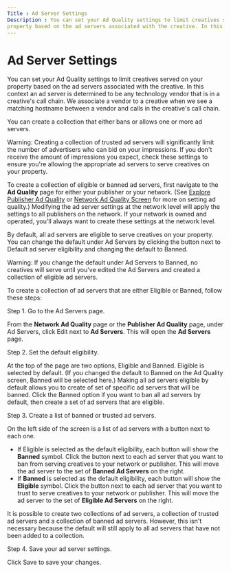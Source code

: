```yaml
---
Title : Ad Server Settings
Description : You can set your Ad Quality settings to limit creatives served on your
property based on the ad servers associated with the creative. In this
---
```



# Ad Server Settings



You can set your Ad Quality settings to limit creatives served on your
property based on the ad servers associated with the creative. In this
context an ad server is determined to be any technology vendor that is
in a creative's call chain. We associate a vendor to a creative when we
see a matching hostname between a vendor and calls in the creative's
call chain.

You can create a collection that either bans or allows one or more ad
servers.



Warning: Creating a collection of
trusted ad servers will significantly limit the number of advertisers
who can bid on your impressions. If you don't receive the amount of
impressions you expect, check these settings to ensure you're allowing
the appropriate ad servers to serve creatives on your property.



To create a collection of eligible or banned ad servers, first navigate
to the **Ad Quality** page for
either your publisher or your network. (See
<a href="explore-publisher-ad-quality.html" class="xref">Explore
Publisher Ad Quality</a> or
<a href="network-ad-quality-screen.html" class="xref">Network Ad Quality
Screen</a> for more on setting ad quality.) Modifying the ad server
settings at the network level will apply the settings to all publishers
on the network. If your network is owned and operated, you'll always
want to create these settings at the network level.

By default, all ad servers are eligible to serve creatives on your
property. You can change the default under Ad
Servers by clicking the button next to
Default ad server eligibility and
changing the default to Banned.



Warning: If you change the default
under Ad Servers to
Banned, no creatives will serve until
you've edited the Ad Servers and created a collection of eligible ad
servers.



To create a collection of ad servers that are either Eligible or Banned,
follow these steps:

Step 1. Go to the Ad Servers page.

From the **Network Ad Quality**
page or the **Publisher Ad
Quality** page, under Ad
Servers, click Edit next to
**Ad Servers**. This will open the **Ad
Servers** page.

Step 2. Set the default eligibility.

At the top of the page are two options,
Eligible and
Banned.
Eligible is selected by default. (If
you changed the default to Banned on
the Ad Quality screen,
Banned will be selected here.) Making
all ad servers eligible by default allows you to create of set of
specific ad servers that will be banned. Click the
Banned option if you want to ban all
ad servers by default, then create a set of ad servers that are
eligible.

Step 3. Create a list of banned or trusted ad servers.

On the left side of the screen is a list of ad servers with a button
next to each one.

- If Eligible is selected as the
  default eligibility, each button will show the **Banned** symbol.
  Click the button next to each ad server that you want to ban from
  serving creatives to your network or publisher. This will move the ad
  server to the set of **Banned Ad Servers** on the right.
- If **Banned** is selected as the default eligibility, each button will
  show the **Eligible** symbol. Click the button next to each ad server
  that you want to trust to serve creatives to your network or
  publisher. This will move the ad server to the set of **Eligible Ad
  Servers** on the right.

It is possible to create two collections of ad servers, a collection of
trusted ad servers and a collection of banned ad servers. However, this
isn't necessary because the default will still apply to all ad servers
that have not been added to a collection.

Step 4. Save your ad server settings.

Click Save to save your changes.




